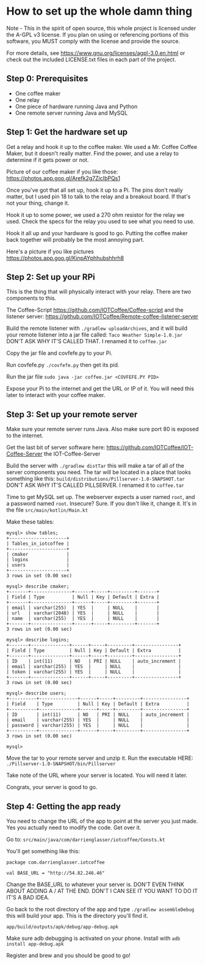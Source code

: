 # How to set up the whole damn thing

Note - This in the spirit of open source, this whole project is licensed under
the A-GPL v3 license. If you plan on using or referencing portions of this
software, you MUST comply with the license and provide the source. 

For more details, see https://www.gnu.org/licenses/agpl-3.0.en.html or check out
the included LICENSE.txt files in each part of the project.

## Step 0: Prerequisites

- One coffee maker
- One relay
- One piece of hardware running Java and Python
- One remote server running Java and MySQL

## Step 1: Get the hardware set up

Get a relay and hook it up to the coffee maker. We used a Mr. Coffee Coffee
Maker, but it doesn't really matter. Find the power, and use a relay to
determine if it gets power or not. 

Picture of our coffee maker if you like those: 
https://photos.app.goo.gl/Arefk2g7ZicIbPQs1

Once you've got that all set up, hook it up to a Pi. The pins don't really
matter, but I used pin 18 to talk to the relay and a breakout board. If that's
not your thing, change it. 

Hook it up to some power, we used a 270 ohm resistor for the relay we used.
Check the specs for the relay you used to see what you need to use.

Hook it all up and your hardware is good to go. Putting the coffee maker back
together will probably be the most annoying part.

Here's a picture if you like pictures
https://photos.app.goo.gl/KinpAYphhubshhrh8


## Step 2: Set up your RPi

This is the thing that will physically interact with your relay. There are two
components to this. 

The Coffee-Script https://github.com/IOTCoffee/Coffee-script and the listener
server: https://github.com/IOTCoffee/Remote-coffee-listener-server 

Build the remote listener with `./gradlew uploadArchives`, and it will build
your remote listener into a jar file called: `Taco Weather Simple-1.0.jar`
DON'T ASK WHY IT'S CALLED THAT. I renamed it to `coffee.jar`

Copy the jar file and covfefe.py to your Pi.

Run covfefe.py `./covfefe.py` then get its pid. 

Run the jar file `sudo java -jar coffee.jar <COVFEFE.PY PID>`

Expose your Pi to the internet and get the URL or IP of it. You will need this
later to interact with your coffee maker.


## Step 3: Set up your remote server

Make sure your remote server runs Java. Also make sure port 80 is exposed to the
internet.

Get the last bit of server software here: 
https://github.com/IOTCoffee/IOT-Coffee-Server the IOT-Coffee-Server 

Build the server with `./gradlew distTar` this will make a tar of all of the
server components you need. The tar will be located in a place that looks
something like this: `build/distributions/Pillserver-1.0-SNAPSHOT.tar`
DON'T ASK WHY IT'S CALLED PILLSERVER. I renamed it to `coffee.tar`

Time to get MySQL set up. The webserver expects a user named `root`, and a
password named `root`. Insecure? Sure. If you don't like it, change it. It's in
the file `src/main/kotlin/Main.kt`

Make these tables:

```
mysql> show tables;
+---------------------+
| Tables_in_iotcoffee |
+---------------------+
| cmaker              |
| logins              |
| users               |
+---------------------+
3 rows in set (0.00 sec)

mysql> describe cmaker;
+-------+---------------+------+-----+---------+-------+
| Field | Type          | Null | Key | Default | Extra |
+-------+---------------+------+-----+---------+-------+
| email | varchar(255)  | YES  |     | NULL    |       |
| url   | varchar(2048) | YES  |     | NULL    |       |
| name  | varchar(255)  | YES  |     | NULL    |       |
+-------+---------------+------+-----+---------+-------+
3 rows in set (0.00 sec)

mysql> describe logins;
+-------+--------------+------+-----+---------+----------------+
| Field | Type         | Null | Key | Default | Extra          |
+-------+--------------+------+-----+---------+----------------+
| ID    | int(11)      | NO   | PRI | NULL    | auto_increment |
| email | varchar(255) | YES  |     | NULL    |                |
| token | varchar(255) | YES  |     | NULL    |                |
+-------+--------------+------+-----+---------+----------------+
3 rows in set (0.00 sec)

mysql> describe users;
+----------+--------------+------+-----+---------+----------------+
| Field    | Type         | Null | Key | Default | Extra          |
+----------+--------------+------+-----+---------+----------------+
| ID       | int(11)      | NO   | PRI | NULL    | auto_increment |
| email    | varchar(255) | YES  |     | NULL    |                |
| password | varchar(255) | YES  |     | NULL    |                |
+----------+--------------+------+-----+---------+----------------+
3 rows in set (0.00 sec)

mysql> 
```

Move the tar to your remote server and unzip it. Run the executable HERE:
`./Pillserver-1.0-SNAPSHOT/bin/Pillserver`

Take note of the URL where your server is located. You will need it later.

Congrats, your server is good to go. 


## Step 4: Getting the app ready

You need to change the URL of the app to point at the server you just made.
Yes you actually need to modify the code. Get over it. 

Go to: `src/main/java/com/darrienglasser/iotcoffee/Consts.kt` 

You'll get something like this: 

```
package com.darrienglasser.iotcoffee

val BASE_URL = "http://54.82.246.46"

```

Change the BASE_URL to whatever your server is. 
DON'T EVEN THINK ABOUT ADDING A / AT THE END. DON'T I CAN SEE IT YOU WANT TO DO
IT IT'S A BAD IDEA.

Go back to the root directory of the app and type `./gradlew assembleDebug` this
will build your app. This is the directory you'll find it. 

`app/build/outputs/apk/debug/app-debug.apk`

Make sure adb debugging is activated on your phone. Install with 
`adb install app-debug.apk`

Register and brew and you should be good to go! 

